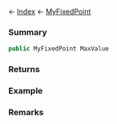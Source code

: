 ← [Index](Api-Index) ← [MyFixedPoint](VRage.MyFixedPoint)

### Summary

```csharp
public MyFixedPoint MaxValue
```

### Returns

### Example

### Remarks

